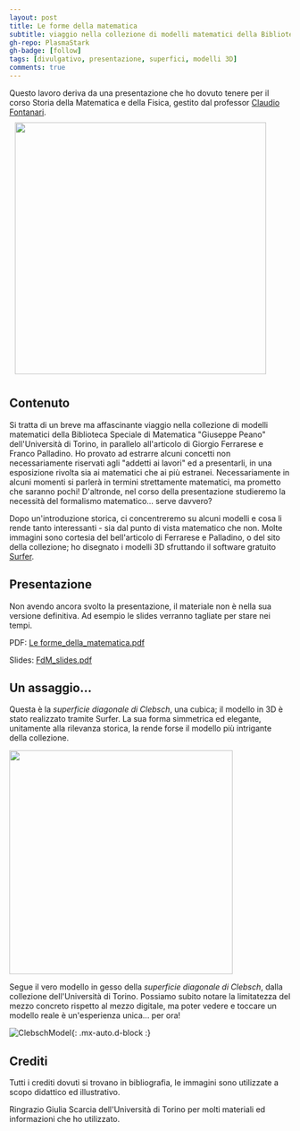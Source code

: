 ```yaml
---
layout: post
title: Le forme della matematica
subtitle: viaggio nella collezione di modelli matematici della Biblioteca Speciale di Matematica dell'Università di Torino
gh-repo: PlasmaStark
gh-badge: [follow]
tags: [divulgativo, presentazione, superfici, modelli 3D]
comments: true
---
```


Questo lavoro deriva da una presentazione che ho dovuto tenere per il corso Storia della Matematica e della Fisica, gestito dal professor [Claudio Fontanari](https://claudio.fontanari.maths.unitn.it/).
<img src="https://user-images.githubusercontent.com/64229723/116762126-c1f69880-aa19-11eb-99ff-e5bf17ae00a8.PNG" hspace=10 vspace=10 border=0 class = "center" width="450">
## Contenuto

 
Si tratta di un breve ma affascinante viaggio nella collezione di modelli matematici della Biblioteca Speciale di Matematica "Giuseppe Peano" dell'Università di Torino, in parallelo all'articolo di Giorgio Ferrarese e Franco Palladino. Ho provato ad estrarre alcuni concetti non necessariamente riservati agli "addetti ai lavori" ed a presentarli, in una esposizione rivolta sia ai matematici che ai più estranei. Necessariamente in alcuni momenti si parlerà in termini strettamente matematici, ma prometto che saranno pochi! D'altronde, nel corso della presentazione studieremo la necessità del formalismo matematico... serve davvero?
 
Dopo un'introduzione storica, ci concentreremo su alcuni modelli e cosa li rende tanto interessanti - sia dal punto di vista matematico che non. Molte immagini sono cortesia del bell'articolo di Ferrarese e Palladino, o del sito della collezione; ho disegnato i modelli 3D sfruttando il software gratuito [Surfer](https://imaginary.org/program/surfer).


## Presentazione
 
Non avendo ancora svolto la presentazione, il materiale non è nella sua versione definitiva. Ad esempio le slides verranno tagliate per stare nei tempi. 

PDF: [Le forme_della_matematica.pdf](https://github.com/PlasmaStark/plasmastark.github.io/files/6361564/Le_forme_della_matematica.pdf)

Slides: [FdM_slides.pdf](https://github.com/PlasmaStark/plasmastark.github.io/files/6385439/Le_forme_della_matematica__slides_.2.pdf)



## Un assaggio...

Questa è la *superficie diagonale di Clebsch*, una cubica; il modello in 3D è stato realizzato tramite Surfer. La sua forma simmetrica ed elegante, unitamente alla rilevanza storica, la rende forse il modello più intrigante della collezione.

<img src="https://user-images.githubusercontent.com/64229723/115791735-42d5e480-a3c9-11eb-8ddb-5407ec2afc87.png" width="400" class="center">

 Segue il vero modello in gesso della *superficie diagonale di Clebsch*, dalla collezione dell'Università di Torino. Possiamo subito notare la limitatezza del mezzo 
 concreto rispetto al mezzo digitale, ma poter vedere e toccare un modello reale è un'esperienza unica... per ora!

![ClebschModel](https://user-images.githubusercontent.com/64229723/115791828-6d27a200-a3c9-11eb-9f85-4c09dfdb7c97.PNG){: .mx-auto.d-block :}

 
 
 
## Crediti

 Tutti i crediti dovuti si trovano in bibliografia, le immagini sono utilizzate a scopo didattico ed illustrativo.
 
 Ringrazio Giulia Scarcia dell'Università di Torino per molti materiali ed informazioni che ho utilizzato.
